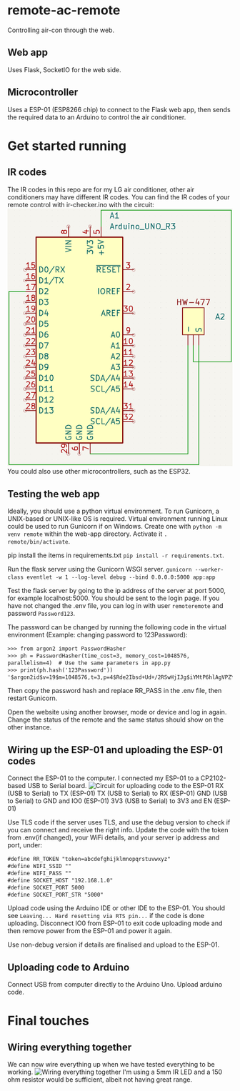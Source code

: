 # remote-ac-remote
Controlling air-con through the web.

## Web app
Uses Flask, SocketIO for the web side.

## Microcontroller
Uses a ESP-01 (ESP8266 chip) to connect to the Flask web app, then sends the required data to an Arduino to control the air conditioner.



# Get started running

## IR codes
The IR codes in this repo are for my LG air conditioner, other air conditioners may have different IR codes.
You can find the IR codes of your remote control with ir-checker.ino with the circuit:
![IR checker circuit](img/receiver.png)
You could also use other microcontrollers, such as the ESP32.


## Testing the web app
Ideally, you should use a python virtual environment.
To run Gunicorn, a UNIX-based or UNIX-like OS is required. Virtual environment running Linux could be used to run Gunicorn if on Windows.
Create one with `python -m venv remote` within the web-app directory.
Activate it `. remote/bin/activate`.

pip install the items in requirements.txt `pip install -r requirements.txt`.

Run the flask server using the Gunicorn WSGI server.
```gunicorn --worker-class eventlet -w 1 --log-level debug --bind 0.0.0.0:5000 app:app```

Test the flask server by going to the ip address of the server at port 5000, for example localhost:5000.
You should be sent to the login page. If you have not changed the .env file, you can log in with user `remoteremote` and password `Password123`.

The password can be changed by running the following code in the virtual environment (Example: changing password to 123Password):
```
>>> from argon2 import PasswordHasher
>>> ph = PasswordHasher(time_cost=3, memory_cost=1048576, parallelism=4)  # Use the same parameters in app.py
>>> print(ph.hash('123Password'))
'$argon2id$v=19$m=1048576,t=3,p=4$Rde2Ibsd+Ud+/2RSwHjIJg$iYMtP6hlAgVPZYDl8g7b3RpKsE8YMZyyvxiR/gwHJMI'
```
Then copy the password hash and replace RR_PASS in the .env file, then restart Gunicorn.

Open the website using another browser, mode or device and log in again. 
Change the status of the remote and the same status should show on the other instance.


## Wiring up the ESP-01 and uploading the ESP-01 codes
Connect the ESP-01 to the computer. I connected my ESP-01 to a CP2102-based USB to Serial board.
![Circuit for uploading code to the ESP-01](img/esp-01-upload.png)
RX (USB to Serial) to TX (ESP-01)
TX (USB to Serial) to RX (ESP-01)
GND (USB to Serial) to GND and IO0 (ESP-01)
3V3 (USB to Serial) to 3V3 and EN (ESP-01)

Use TLS code if the server uses TLS, and use the debug version to check if you can connect and receive the right info.
Update the code with the token from .env(if changed), your WiFi details, and your server ip address and port, under:
```
#define RR_TOKEN "token=abcdefghijklmnopqrstuvwxyz"
#define WIFI_SSID ""
#define WIFI_PASS ""
#define SOCKET_HOST "192.168.1.0"
#define SOCKET_PORT 5000
#define SOCKET_PORT_STR "5000"
```
Upload code using the Arduino IDE or other IDE to the ESP-01.
You should see `Leaving... Hard resetting via RTS pin...` if the code is done uploading.
Disconnect IO0 from ESP-01 to exit code uploading mode and then remove power from the ESP-01 and power it again.

Use non-debug version if details are finalised and upload to the ESP-01.


## Uploading code to Arduino
Connect USB from computer directly to the Arduino Uno.
Upload arduino code.


# Final touches

## Wiring everything together
We can now wire everything up when we have tested everything to be working.
![Wiring everything together](img/collective.png)
I'm using a 5mm IR LED and a 150 ohm resistor would be sufficient, albeit not having great range. 
